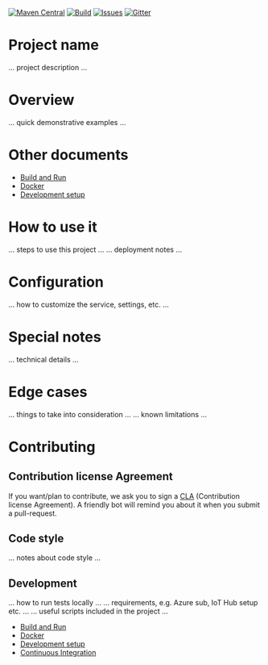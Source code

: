 [![Maven Central][maven-badge]][maven-url]
[![Build][build-badge]][build-url]
[![Issues][issues-badge]][issues-url]
[![Gitter][gitter-badge]][gitter-url]

Project name
============

... project description ...

Overview
========

... quick demonstrative examples ...

Other documents
===============

* [Build and Run](project/docs/BUILD.md)
* [Docker](project/docs/DOCKER.md)
* [Development setup](project/docs/DEV-SETUP.md)

How to use it
=============

... steps to use this project ...
... deployment notes ...

Configuration
=============

... how to customize the service, settings, etc. ...

Special notes
=============

... technical details ...

Edge cases
==========

... things to take into consideration ...
... known limitations ...

Contributing
============

## Contribution license Agreement

If you want/plan to contribute, we ask you to sign a [CLA](https://cla.microsoft.com/) 
(Contribution license Agreement). A friendly bot will remind you about it when you submit 
a pull-request.

## Code style

... notes about code style ...

## Development

... how to run tests locally ...
... requirements, e.g. Azure sub, IoT Hub setup etc. ...
... useful scripts included in the project ...

* [Build and Run](project/docs/BUILD.md)
* [Docker](project/docs/DOCKER.md)
* [Development setup](project/docs/DEV-SETUP.md)
* [Continuous Integration](project/docs/CI.md)

[maven-badge]: https://img.shields.io/maven-central/v/com.microsoft.azure.iot/[ABCDEFG].svg
[maven-url]: http://search.maven.org/#search%7Cga%7C1%7Ca%3A%22[ABCDEFG]%22
[build-badge]: https://api.travis-ci.com/Azure/microservice-template-dotnet-ws.svg?token=Ne4bYvppJihDwJ89ybGC
[build-url]: https://travis-ci.com/Azure/microservice-template-dotnet-ws
[issues-badge]: https://img.shields.io/github/issues/azure/microservice-template-dotnet-ws.svg
[issues-url]: https://github.com/azure/microservice-template-dotnet-ws/issues
[gitter-badge]: https://img.shields.io/gitter/room/azure/iot-pcs.js.svg
[gitter-url]: https://gitter.im/azure/iot-pcs
